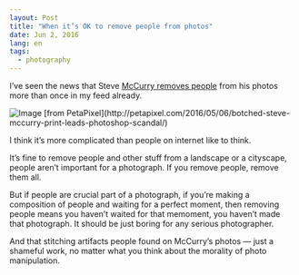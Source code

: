 ```yaml
---
layout: Post
title: "When it’s OK to remove people from photos"
date: Jun 2, 2016
lang: en
tags:
  - photography
---
```


I’ve seen the news that Steve [McCurry removes people](http://petapixel.com/2016/05/06/botched-steve-mccurry-print-leads-photoshop-scandal/) from his photos more than once in my feed already.

![](/images/blog/mccurrystamp.jpg "Image [from PetaPixel](http://petapixel.com/2016/05/06/botched-steve-mccurry-print-leads-photoshop-scandal/)")

I think it’s more complicated than people on internet like to think.

It’s fine to remove people and other stuff from a landscape or a cityscape, people aren’t important for a photograph. If you remove people, remove them all.

But if people are crucial part of a photograph, if you’re making a composition of people and waiting for a perfect moment, then removing people means you haven’t waited for that memoment, you haven’t made that photograph. It should be just boring for any serious photographer.

And that stitching artifacts people found on McCurry’s photos — just a shameful work, no matter what you think about the morality of photo manipulation.
